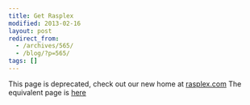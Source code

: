 ```yaml
---
title: Get Rasplex
modified: 2013-02-16
layout: post
redirect_from:
  - /archives/565/
  - /blog/?p=565/
tags: []
---
```



 This page is deprecated, check out our new home at [rasplex.com](https://rasplex.com) The equivalent page is [here](https://rasplex.com/get-started/download-rasplex.html)
